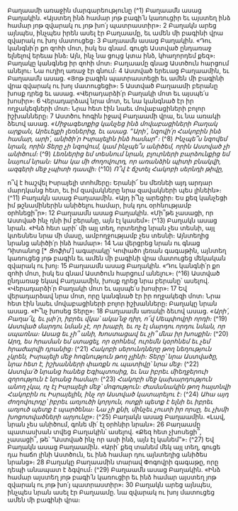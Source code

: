 
Բաղաամի առաջին մարգարեությունը
(^1) Բաղաամն ասաց Բաղակին. «Այստեղ ինձ համար յոթ բագի՛ն կառուցիր եւ այստեղ ինձ համար յոթ զվարակ ու յոթ
խո՛յ պատրաստիր»։ 2 Բաղակն արեց այնպես, ինչպես իրեն ասել էր Բաղաամը, եւ ամեն մի բագինի վրա զվարակ ու խոյ
մատուցեց։ 3 Բաղաամն ասաց Բաղակին. «Դու կանգնի՛ր քո զոհի մոտ, իսկ ես գնամ. գուցե Աստված ընդառաջ ելնելով
երեւա ինձ։ Այն, ինչ նա ցույց կտա ինձ, կհաղորդեմ քեզ»։ Բաղակը կանգնեց իր զոհի մոտ։ Բաղաամը գնաց Աստծուն
հարցում անելու։ Նա ուղիղ առաջ էր գնում։ 4 Աստված երեւաց Բաղաամին, եւ Բաղաամն ասաց. «Յոթ բագին
պատրաստեցի եւ ամեն մի բագինի վրա զվարակ ու խոյ մատուցեցի»։ 5 Աստված Բաղաամի բերանը խոսք դրեց եւ ասաց.
«Վերադարձի՛ր Բաղակի մոտ եւ այսպե՛ս խոսիր»։ 6 Վերադարձավ նրա մոտ, եւ նա կանգնած էր իր ողջակեզների մոտ։
Նրա հետ էին նաեւ մովաբացիների բոլոր իշխանները։ 7 Աստծու հոգին իջավ Բաղաամի վրա, եւ նա առակի ձեւով ասաց.
_«Միջագետքից կանչեց ինձ մովաբացիների Բաղակ արքան,
Արեւելքի լեռներից, եւ ասաց.
“Արի՛, նզովի՛ր Հակոբին ինձ համար,
արի՛, անիծի՛ր Իսրայելին ինձ համար”։_
(^8) _Ինչպե՞ս նզովեմ նրան,
որին Տերը չի նզովում,
կամ ինչպե՞ս անիծեմ,
որին Աստված չի անիծում։_
(^9) _Լեռներից եմ տեսնում նրան,
բլուրների բարձունքից եմ նայում նրան։
Ահա կա մի ժողովուրդ,
որ առանձին պիտի բնակվի,
ազգերի մեջ չպիտի դասվի։_
(^10) _Ո՞վ է ճշտել Հակոբի սերնդի թիվը,_


ո՞վ է հաշվել Իսրայելի տոհմերը։
Երանի՜ ես մեռնեի այդ արդար մարդկանց հետ,
եւ իմ զավակները նրա զավակների պես լինեին»։
(^11) Բաղակն ասաց Բաղաամին. «Այդ ի՞նչ արեցիր։ Ես քեզ կանչեցի իմ թշնամիներին անիծելու համար, իսկ դու
օրհնությամբ օրհնեցի՞ր»։ 12 Բաղաամն ասաց Բաղակին. «Մի՞թե չասացի, որ Աստված ինչ դնի իմ բերանը, այն էլ
կասեմ»։
(^13) Բաղակն ասաց նրան. «Ինձ հետ արի՛ մի այլ տեղ, որտեղից նրան չես տեսնի, այլ կտեսնես նրա մի մասը,
ամբողջությամբ չես տեսնի։ Այնտեղից նրանց անիծի՛ր ինձ համար»։ 14 Նա վերցրեց նրան ու գնաց Դիտանոց [* _Ցոֆիմ_ ]
ագարակը՝ Կոփածո լեռան գագաթին, այնտեղ կառուցեց յոթ բագին եւ ամեն մի բագինի վրա մատուցեց մեկական
զվարակ ու խոյ։ 15 Բաղաամն ասաց Բաղակին. «Դու կանգնի՛ր քո զոհի մոտ, իսկ ես գնամ Աստծուն հարցում անելու»։
(^16) Աստված ընդառաջ եկավ Բաղաամին, խոսք դրեց նրա բերանը՝ ասելով. «Վերադարձի՛ր Բաղակի մոտ եւ այսպե՛ս
խոսիր»։ 17 Եվ վերադարձավ նրա մոտ, որը կանգնած էր իր ողջակեզի մոտ։ Նրա հետ էին նաեւ մովաբացիների բոլոր
իշխանները։ Բաղակը նրան ասաց. «Ի՞նչ խոսեց Տերը»։ 18 Բաղաամն առակի ձեւով ասաց.
_«Արի՛, Բաղա՜կ, եւ լսի՛ր,
իբրեւ վկա՝ ակա՛նջ դիր, ո՜վ Սեպփովրի որդի։_
(^19) _Աստված մարդու նման չէ, որ խաբի,
եւ ոչ էլ մարդու որդու նման, որ սպառնա։
Ասաց եւ չի՞ անի,
Խոստացավ եւ չի՞ մնա իր խոսքին։_
(^20) _Արդ, ես հրաման եմ ստացել, որ օրհնեմ,
ուրեմն կօրհնեմ եւ չեմ հրաժարվի դրանից։_
(^21) _Հակոբի սերունդները թող նեղություն չկրեն,
Իսրայելի մեջ հոգնություն թող չլինի։
Տերը՝ նրա Աստվածը, նրա հետ է,
իշխանների փառքն ու պատիվը՝ նրա մեջ։_
(^22) _Աստվա՛ծ նրանց հանեց Եգիպտոսից,
եւ նա իբրեւ միեղջերուի զորություն է նրանց համար։_
(^23) _Հակոբի մեջ կախարդություն անող չկա,
ոչ էլ Իսրայելի մեջ՝ մոգություն։
Ժամանակին թող հայտնվի Հակոբին ու Իսրայելին,
ինչ որ Աստված կատարելու է։_
(^24) _Ահա այդ ժողովուրդը՝ իբրեւ առյուծի կորյուն,
ոտքի պետք է ելնի
եւ իբրեւ առյուծ պետք է պարծենա։
Նա չի քնի, մինչեւ չուտի իր որսը,
եւ չխմի խոցոտվածների արյունը»։_
(^25) Բաղակն ասաց Բաղաամին. «Լավ, նրան չես անիծում, գոնե մի՛ էլ օրհնիր նրան»։ 26 Բաղաամը պատասխան տվեց
Բաղակին՝ ասելով. «Քեզ հետ չխոսեցի՞, չասացի՞, թե՝ “Աստված ինչ որ ասի ինձ, այն էլ կանեմ”»։
(^27) Եվ Բաղակն ասաց Բաղաամին. «Արի՛ քեզ տանեմ մեկ այլ տեղ, գուցե դա հաճո լինի Աստծուն, եւ ինձ համար դու
այնտեղից անիծես նրանց»։ 28 Բաղակը Բաղաամին տարավ Փոգովրի գագաթը, որը դեպի անապատ է ձգվում։
(^29) Բաղաամն ասաց Բաղակին. «Ինձ համար այստեղ յոթ բագի՛ն կառուցիր եւ ինձ համար այստեղ յոթ զվարակ ու յոթ
խո՛յ պատրաստիր»։ 30 Բաղակն արեց այնպես, ինչպես նրան ասել էր Բաղաամը. նա զվարակ ու խոյ մատուցեց ամեն մի
բագինի վրա։

